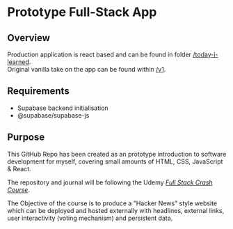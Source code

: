 # Prototype Full-Stack App

## Overview

Production application is react based and can be found in folder [/today-i-learned](https://github.com/ChrisSamHarris/FullStackApp/tree/main/today-i-learned).</br>
Original vanilla take on the app can be found within [/v1](https://github.com/ChrisSamHarris/FullStackApp/tree/main/v1).

## Requirements

- Supabase backend initialisation
- @supabase/supabase-js

## Purpose

This GitHub Repo has been created as an prototype introduction to software development for myself, covering small amounts of HTML, CSS, JavaScript & React.

The repository and journal will be following the Udemy _[Full Stack Crash Course](https://www.udemy.com/course/full-stack-crash-course/)_.
</br>

The Objective of the course is to produce a "Hacker News" style website which can be deployed and hosted externally with headlines, external links, user interactivity (voting mechanism) and persistent data.

</br>
